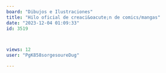 ```yaml
---
board: "Dibujos e Ilustraciones"
title: "Hilo oficial de creaci&oacute;n de comics/mangas"
date: "2023-12-04 01:09:33"
id: 3519



views: 12
user: "PgK858sorgesoureDug"

---
```

